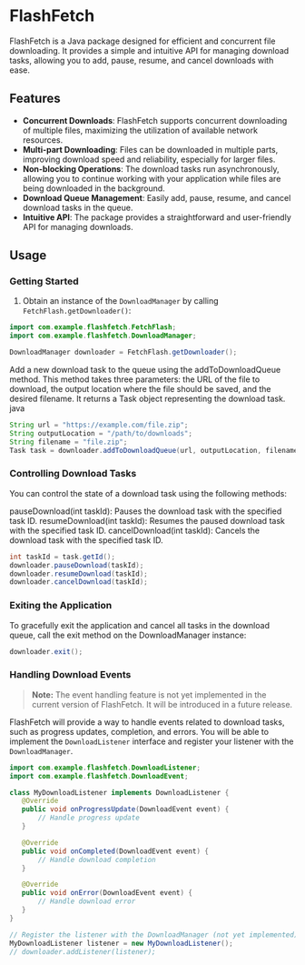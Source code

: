 # FlashFetch

FlashFetch is a Java package designed for efficient and concurrent file downloading. It provides a simple and intuitive API for managing download tasks, allowing you to add, pause, resume, and cancel downloads with ease.

## Features

- **Concurrent Downloads**: FlashFetch supports concurrent downloading of multiple files, maximizing the utilization of available network resources.
- **Multi-part Downloading**: Files can be downloaded in multiple parts, improving download speed and reliability, especially for larger files.
- **Non-blocking Operations**: The download tasks run asynchronously, allowing you to continue working with your application while files are being downloaded in the background.
- **Download Queue Management**: Easily add, pause, resume, and cancel download tasks in the queue.
- **Intuitive API**: The package provides a straightforward and user-friendly API for managing downloads.

## Usage

### Getting Started

1. Obtain an instance of the `DownloadManager` by calling `FetchFlash.getDownloader()`:

```java
import com.example.flashfetch.FetchFlash;
import com.example.flashfetch.DownloadManager;

DownloadManager downloader = FetchFlash.getDownloader();
```
Add a new download task to the queue using the addToDownloadQueue method. This method takes three parameters: the URL of the file to download, the output location where the file should be saved, and the desired filename. It returns a Task object representing the download task.
java
```java
String url = "https://example.com/file.zip";
String outputLocation = "/path/to/downloads";
String filename = "file.zip";
Task task = downloader.addToDownloadQueue(url, outputLocation, filename);
```

### Controlling Download Tasks

You can control the state of a download task using the following methods:

pauseDownload(int taskId): Pauses the download task with the specified task ID.
resumeDownload(int taskId): Resumes the paused download task with the specified task ID.
cancelDownload(int taskId): Cancels the download task with the specified task ID.
```java
int taskId = task.getId();
downloader.pauseDownload(taskId);
downloader.resumeDownload(taskId);
downloader.cancelDownload(taskId);
```
### Exiting the Application
To gracefully exit the application and cancel all tasks in the download queue, call the exit method on the DownloadManager instance:
```java
downloader.exit();
```
### Handling Download Events

> **Note:** The event handling feature is not yet implemented in the current version of FlashFetch. It will be introduced in a future release.

FlashFetch will provide a way to handle events related to download tasks, such as progress updates, completion, and errors. You will be able to implement the `DownloadListener` interface and register your listener with the `DownloadManager`.

```java
import com.example.flashfetch.DownloadListener;
import com.example.flashfetch.DownloadEvent;

class MyDownloadListener implements DownloadListener {
   @Override
   public void onProgressUpdate(DownloadEvent event) {
       // Handle progress update
   }

   @Override
   public void onCompleted(DownloadEvent event) {
       // Handle download completion
   }

   @Override
   public void onError(DownloadEvent event) {
       // Handle download error
   }
}

// Register the listener with the DownloadManager (not yet implemented)
MyDownloadListener listener = new MyDownloadListener();
// downloader.addListener(listener);
